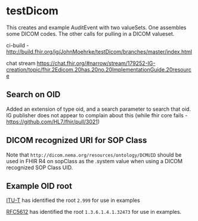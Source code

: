 # testDicom

This creates and example AuditEvent with two valueSets. One assembles some DICOM codes. The other calls for pulling in a DICOM valueset.

ci-build - http://build.fhir.org/ig/JohnMoehrke/testDicom/branches/master/index.html


chat stream https://chat.fhir.org/#narrow/stream/179252-IG-creation/topic/fhir.2Edicom.20has.20no.20ImplementationGuide.20resource

## Search on OID

Added an extension of type oid, and a search parameter to search that oid. IG publisher does not appear to complain about this (while fhir core fails - https://github.com/HL7/fhir/pull/3021)

## DICOM recognized URI for SOP Class

Note that `http://dicom.nema.org/resources/ontology/DCMUID` should be used in FHIR R4 on sopClass as the .system value when using a DICOM recognized SOP Class UID.

## Example OID root

[ITU-T](https://oidref.com/2.999) has identified the root `2.999` for use in examples

[RFC5612](https://datatracker.ietf.org/doc/html/rfc5612) has identified the root `1.3.6.1.4.1.32473` for use in examples.

